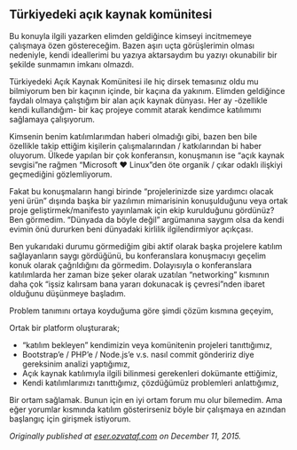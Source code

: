 ## Türkiyedeki açık kaynak komünitesi

Bu konuyla ilgili yazarken elimden geldiğince kimseyi incitmemeye çalışmaya özen göstereceğim. Bazen aşırı uçta görüşlerimin olması nedeniyle, kendi ideallerimi bu yazıya aktarsaydım bu yazıyı okunabilir bir şekilde sunmamın imkanı olmazdı.

Türkiyedeki Açık Kaynak Komünitesi ile hiç dirsek temasınız oldu mu bilmiyorum ben bir kaçının içinde, bir kaçına da yakınım. Elimden geldiğince faydalı olmaya çalıştığım bir alan açık kaynak dünyası. Her ay -özellikle kendi kullandığım- bir kaç projeye commit atarak kendimce katılımımı sağlamaya çalışıyorum.

Kimsenin benim katılımlarımdan haberi olmadığı gibi, bazen ben bile özellikle takip ettiğim kişilerin çalışmalarından / katkılarından bi haber oluyorum. Ülkede yapılan bir çok konferansın, konuşmanın ise “açık kaynak sevgisi”ne rağmen “Microsoft ❤ Linux”den öte organik / çıkar odaklı ilişkiyi geçmediğini gözlemliyorum.

Fakat bu konuşmaların hangi birinde “projelerinizde size yardımcı olacak yeni ürün” dışında başka bir yazılımın mimarisinin konuşulduğunu veya ortak proje geliştirmek/manifesto yayınlamak için ekip kurulduğunu gördünüz? Ben görmedim. “Dünyada da böyle değil” argümanına saygım olsa da kendi evimin önü dururken beni dünyadaki kirlilik ilgilendirmiyor açıkçası.

Ben yukarıdaki durumu görmediğim gibi aktif olarak başka projelere katılım sağlayanların saygı gördüğünü, bu konferanslara konuşmacıyı geçelim konuk olarak çağrıldığını da görmedim. Dolayısıyla o konferanslara katılımlarda her zaman bize şeker olarak uzatılan “networking” kısmının daha çok “işsiz kalırsam bana yararı dokunacak iş çevresi”nden ibaret olduğunu düşünmeye başladım.

Problem tanımını ortaya koyduğuma göre şimdi çözüm kısmına geçeyim,

Ortak bir platform oluşturarak;

*   “katılım bekleyen” kendimizin veya komünitenin projeleri tanıttığımız,
*   Bootstrap’e / PHP’e / Node.js’e v.s. nasıl commit göndeririz diye gereksinim analizi yaptığımız,
*   Açık kaynak katılımıyla ilgili bilinmesi gerekenleri dokümante ettiğimiz,
*   Kendi katılımlarımızı tanıttığımız, çözdüğümüz problemleri anlattığımız,

Bir ortam sağlamak. Bunun için en iyi ortam forum mu olur bilemedim. Ama eğer yorumlar kısmında katılım gösterirseniz böyle bir çalışmaya en azından başlangıç için girişmek istiyorum.

*Originally published at* [*eser.ozvataf.com*](http://eser.ozvataf.com/turkiyedeki-acik-kaynak-komunitesi/) *on December 11, 2015.*